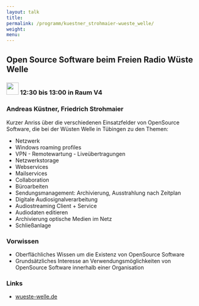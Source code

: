 ```yaml
---
layout: talk
title:
permalink: /programm/kuestner_strohmaier-wueste_welle/
weight: 
menu:
---
```

## Open&nbsp;Source&nbsp;Software&nbsp;beim&nbsp;Freien&nbsp;Radio&nbsp;Wüste&nbsp;Welle

### <img height = "32" src="../../images/talk.svg"> 12:30 bis 13:00 in Raum V4

### Andreas&nbsp;Küstner,&nbsp;Friedrich&nbsp;Strohmaier

Kurzer Anriss über die verschiedenen Einsatzfelder von OpenSource Software, die bei der Wüsten Welle in Tübingen zu den Themen:

- Netzwerk
- Windows roaming profiles
- VPN - Remotewartung - Liveübertragungen
- Netzwerkstorage
- Webservices
- Mailservices
- Collaboration
- Büroarbeiten
- Sendungsmanagement: Archivierung, Ausstrahlung nach Zeitplan
- Digitale Audiosignalverarbeitung
- Audiostreaming Client + Service
- Audiodaten editieren
- Archivierung optische Medien im Netz
- Schließanlage

### Vorwissen

- Oberflächliches Wissen um die Existenz von OpenSource Software
- Grundsätzliches Interesse an Verwendungsmöglichkeiten von OpenSource Software innerhalb einer Organisation

### Links

- <a href="http://www.wueste-welle.de" target="_blank">wueste-welle.de</a>
